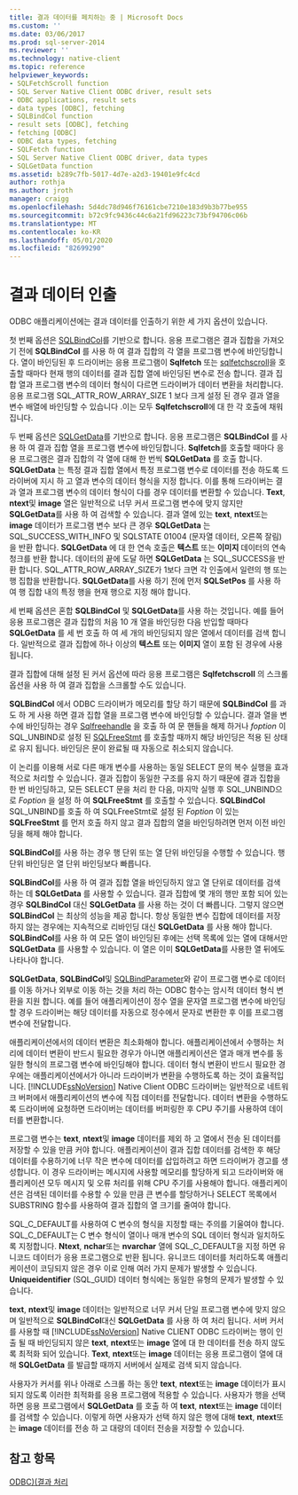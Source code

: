 ```yaml
---
title: 결과 데이터를 페치하는 중 | Microsoft Docs
ms.custom: ''
ms.date: 03/06/2017
ms.prod: sql-server-2014
ms.reviewer: ''
ms.technology: native-client
ms.topic: reference
helpviewer_keywords:
- SQLFetchScroll function
- SQL Server Native Client ODBC driver, result sets
- ODBC applications, result sets
- data types [ODBC], fetching
- SQLBindCol function
- result sets [ODBC], fetching
- fetching [ODBC]
- ODBC data types, fetching
- SQLFetch function
- SQL Server Native Client ODBC driver, data types
- SQLGetData function
ms.assetid: b289c7fb-5017-4d7e-a2d3-19401e9fc4cd
author: rothja
ms.author: jroth
manager: craigg
ms.openlocfilehash: 5d4dc78d946f76161cbe7210e183d9b3b77be955
ms.sourcegitcommit: b72c9fc9436c44c6a21fd96223c73bf94706c06b
ms.translationtype: MT
ms.contentlocale: ko-KR
ms.lasthandoff: 05/01/2020
ms.locfileid: "82699290"
---
```

# <a name="fetching-result-data"></a>결과 데이터 인출
  ODBC 애플리케이션에는 결과 데이터를 인출하기 위한 세 가지 옵션이 있습니다.  
  
 첫 번째 옵션은 [SQLBindCol](../native-client-odbc-api/sqlbindcol.md)를 기반으로 합니다. 응용 프로그램은 결과 집합을 가져오기 전에 **SQLBindCol** 를 사용 하 여 결과 집합의 각 열을 프로그램 변수에 바인딩합니다. 열이 바인딩된 후 드라이버는 응용 프로그램이 **Sqlfetch** 또는 [sqlfetchscroll](../native-client-odbc-api/sqlfetchscroll.md)을 호출할 때마다 현재 행의 데이터를 결과 집합 열에 바인딩된 변수로 전송 합니다. 결과 집합 열과 프로그램 변수의 데이터 형식이 다르면 드라이버가 데이터 변환을 처리합니다. 응용 프로그램 SQL_ATTR_ROW_ARRAY_SIZE 1 보다 크게 설정 된 경우 결과 열을 변수 배열에 바인딩할 수 있습니다 .이는 모두 **Sqlfetchscroll**에 대 한 각 호출에 채워집니다.  
  
 두 번째 옵션은 [SQLGetData](../native-client-odbc-api/sqlgetdata.md)를 기반으로 합니다. 응용 프로그램은 **SQLBindCol** 를 사용 하 여 결과 집합 열을 프로그램 변수에 바인딩합니다. **Sqlfetch**를 호출할 때마다 응용 프로그램은 결과 집합의 각 열에 대해 한 번씩 **SQLGetData** 를 호출 합니다. **SQLGetData** 는 특정 결과 집합 열에서 특정 프로그램 변수로 데이터를 전송 하도록 드라이버에 지시 하 고 열과 변수의 데이터 형식을 지정 합니다. 이를 통해 드라이버는 결과 열과 프로그램 변수의 데이터 형식이 다를 경우 데이터를 변환할 수 있습니다. **Text**, **ntext**및 **image** 열은 일반적으로 너무 커서 프로그램 변수에 맞지 않지만 **SQLGetData**를 사용 하 여 검색할 수 있습니다. 결과 열에 있는 **text**, **ntext**또는 **image** 데이터가 프로그램 변수 보다 큰 경우 **SQLGetData** 는 SQL_SUCCESS_WITH_INFO 및 SQLSTATE 01004 (문자열 데이터, 오른쪽 잘림)을 반환 합니다. **SQLGetData** 에 대 한 연속 호출은 **텍스트** 또는 **이미지** 데이터의 연속 청크를 반환 합니다. 데이터의 끝에 도달 하면 **SQLGetData** 는 SQL_SUCCESS을 반환 합니다. SQL_ATTR_ROW_ARRAY_SIZE가 1보다 크면 각 인출에서 일련의 행 또는 행 집합을 반환합니다. **SQLGetData**를 사용 하기 전에 먼저 **SQLSetPos** 를 사용 하 여 행 집합 내의 특정 행을 현재 행으로 지정 해야 합니다.  
  
 세 번째 옵션은 혼합 **SQLBindCol** 및 **SQLGetData**를 사용 하는 것입니다. 예를 들어 응용 프로그램은 결과 집합의 처음 10 개 열을 바인딩한 다음 반입할 때마다 **SQLGetData** 를 세 번 호출 하 여 세 개의 바인딩되지 않은 열에서 데이터를 검색 합니다. 일반적으로 결과 집합에 하나 이상의 **텍스트** 또는 **이미지** 열이 포함 된 경우에 사용 됩니다.  
  
 결과 집합에 대해 설정 된 커서 옵션에 따라 응용 프로그램은 **Sqlfetchscroll** 의 스크롤 옵션을 사용 하 여 결과 집합을 스크롤할 수도 있습니다.  
  
 **SQLBindCol** 에서 ODBC 드라이버가 메모리를 할당 하기 때문에 **SQLBindCol** 를 과도 하 게 사용 하면 결과 집합 열을 프로그램 변수에 바인딩할 수 있습니다. 결과 열을 변수에 바인딩하는 경우 [Sqlfreehandle](../native-client-odbc-api/sqlfreehandle.md) 을 호출 하 여 문 핸들을 해제 하거나 *foption* 이 SQL_UNBIND로 설정 된 [SQLFreeStmt](../native-client-odbc-api/sqlfreestmt.md) 를 호출할 때까지 해당 바인딩은 적용 된 상태로 유지 됩니다. 바인딩은 문이 완료될 때 자동으로 취소되지 않습니다.  
  
 이 논리를 이용해 서로 다른 매개 변수를 사용하는 동일 SELECT 문의 복수 실행을 효과적으로 처리할 수 있습니다. 결과 집합이 동일한 구조를 유지 하기 때문에 결과 집합을 한 번 바인딩하고, 모든 SELECT 문을 처리 한 다음, 마지막 실행 후 SQL_UNBIND으로 *Foption* 을 설정 하 여 **SQLFreeStmt** 를 호출할 수 있습니다. **SQLBindCol** SQL_UNBIND를 호출 하 여 SQLFreeStmt로 설정 된 *Foption* 이 있는 **SQLFreeStmt** 를 먼저 호출 하지 않고 결과 집합의 열을 바인딩하려면 먼저 이전 바인딩을 해제 해야 합니다.  
  
 **SQLBindCol**를 사용 하는 경우 행 단위 또는 열 단위 바인딩을 수행할 수 있습니다. 행 단위 바인딩은 열 단위 바인딩보다 빠릅니다.  
  
 **SQLBindCol**를 사용 하 여 결과 집합 열을 바인딩하지 않고 열 단위로 데이터를 검색 하는 데 **SQLGetData** 를 사용할 수 있습니다. 결과 집합에 몇 개의 행만 포함 되어 있는 경우 **SQLBindCol** 대신 **SQLGetData** 를 사용 하는 것이 더 빠릅니다. 그렇지 않으면 **SQLBindCol** 는 최상의 성능을 제공 합니다. 항상 동일한 변수 집합에 데이터를 저장 하지 않는 경우에는 지속적으로 리바인딩 대신 **SQLGetData** 를 사용 해야 합니다. **SQLBindCol**를 사용 하 여 모든 열이 바인딩된 후에는 선택 목록에 있는 열에 대해서만 **SQLGetData** 를 사용할 수 있습니다. 이 열은 이미 **SQLGetData**를 사용한 열 뒤에도 나타나야 합니다.  
  
 **SQLGetData**, **SQLBindCol**및 [SQLBindParameter](../native-client-odbc-api/sqlbindparameter.md)와 같이 프로그램 변수로 데이터를 이동 하거나 외부로 이동 하는 것을 처리 하는 ODBC 함수는 암시적 데이터 형식 변환을 지원 합니다. 예를 들어 애플리케이션이 정수 열을 문자열 프로그램 변수에 바인딩할 경우 드라이버는 해당 데이터를 자동으로 정수에서 문자로 변환한 후 이를 프로그램 변수에 전달합니다.  
  
 애플리케이션에서의 데이터 변환은 최소화해야 합니다. 애플리케이션에서 수행하는 처리에 데이터 변환이 반드시 필요한 경우가 아니면 애플리케이션은 열과 매개 변수를 동일한 형식의 프로그램 변수에 바인딩해야 합니다. 데이터 형식 변환이 반드시 필요한 경우에는 애플리케이션에서가 아니라 드라이버가 변환을 수행하도록 하는 것이 효율적입니다. [!INCLUDE[ssNoVersion](../../includes/ssnoversion-md.md)] Native Client ODBC 드라이버는 일반적으로 네트워크 버퍼에서 애플리케이션의 변수에 직접 데이터를 전달합니다. 데이터 변환을 수행하도록 드라이버에 요청하면 드라이버는 데이터를 버퍼링한 후 CPU 주기를 사용하여 데이터를 변환합니다.  
  
 프로그램 변수는 **text**, **ntext**및 **image** 데이터를 제외 하 고 열에서 전송 된 데이터를 저장할 수 있을 만큼 커야 합니다. 애플리케이션이 결과 집합 데이터를 검색한 후 해당 데이터를 수용하기에 너무 작은 변수에 데이터를 삽입하려고 하면 드라이버가 경고를 생성합니다. 이 경우 드라이버는 메시지에 사용할 메모리를 할당하게 되고 드라이버와 애플리케이션 모두 메시지 및 오류 처리를 위해 CPU 주기를 사용해야 합니다. 애플리케이션은 검색된 데이터를 수용할 수 있을 만큼 큰 변수를 할당하거나 SELECT 목록에서 SUBSTRING 함수를 사용하여 결과 집합의 열 크기를 줄여야 합니다.  
  
 SQL_C_DEFAULT를 사용하여 C 변수의 형식을 지정할 때는 주의를 기울여야 합니다. SQL_C_DEFAULT는 C 변수 형식이 열이나 매개 변수의 SQL 데이터 형식과 일치하도록 지정합니다. **Ntext**, **nchar**또는 **nvarchar** 열에 SQL_C_DEFAULT을 지정 하면 유니코드 데이터가 응용 프로그램으로 반환 됩니다. 유니코드 데이터를 처리하도록 애플리케이션이 코딩되지 않은 경우 이로 인해 여러 가지 문제가 발생할 수 있습니다. **Uniqueidentifier** (SQL_GUID) 데이터 형식에는 동일한 유형의 문제가 발생할 수 있습니다.  
  
 **text**, **ntext**및 **image** 데이터는 일반적으로 너무 커서 단일 프로그램 변수에 맞지 않으며 일반적으로 **SQLBindCol**대신 **SQLGetData** 를 사용 하 여 처리 됩니다. 서버 커서를 사용할 때 [!INCLUDE[ssNoVersion](../../includes/ssnoversion-md.md)] Native CLIENT ODBC 드라이버는 행이 인출 될 때 바인딩되지 않은 **text**, **ntext**또는 **image** 열에 대 한 데이터를 전송 하지 않도록 최적화 되어 있습니다. **Text**, **ntext**또는 **image** 데이터는 응용 프로그램이 열에 대해 **SQLGetData** 를 발급할 때까지 서버에서 실제로 검색 되지 않습니다.  
  
 사용자가 커서를 위나 아래로 스크롤 하는 동안 **text**, **ntext**또는 **image** 데이터가 표시 되지 않도록 이러한 최적화를 응용 프로그램에 적용할 수 있습니다. 사용자가 행을 선택 하면 응용 프로그램에서 **SQLGetData** 를 호출 하 여 **text**, **ntext**또는 **image** 데이터를 검색할 수 있습니다. 이렇게 하면 사용자가 선택 하지 않은 행에 대해 **text**, **ntext**또는 **image** 데이터를 전송 하 고 대량의 데이터 전송을 저장할 수 있습니다.  
  
## <a name="see-also"></a>참고 항목  
 [ODBC&#41;&#40;결과 처리](processing-results-odbc.md)  
  
  
